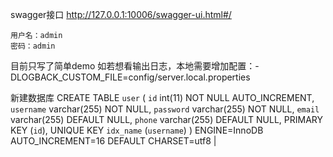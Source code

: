 swagger接口
    http://127.0.0.1:10006/swagger-ui.html#/

    用户名：admin
    密码：admin

目前只写了简单demo
如若想看输出日志，本地需要增加配置：-DLOGBACK_CUSTOM_FILE=config/server.local.properties

新建数据库
CREATE TABLE `user` (
  `id` int(11) NOT NULL AUTO_INCREMENT,
  `username` varchar(255) NOT NULL,
  `password` varchar(255) NOT NULL,
  `email` varchar(255) DEFAULT NULL,
  `phone` varchar(255) DEFAULT NULL,
  PRIMARY KEY (`id`),
  UNIQUE KEY `idx_name` (`username`)
) ENGINE=InnoDB AUTO_INCREMENT=16 DEFAULT CHARSET=utf8 |
